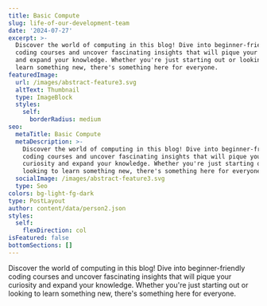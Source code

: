 ```yaml
---
title: Basic Compute
slug: life-of-our-development-team
date: '2024-07-27'
excerpt: >-
  Discover the world of computing in this blog! Dive into beginner-friendly
  coding courses and uncover fascinating insights that will pique your curiosity
  and expand your knowledge. Whether you're just starting out or looking to
  learn something new, there's something here for everyone.
featuredImage:
  url: /images/abstract-feature3.svg
  altText: Thumbnail
  type: ImageBlock
  styles:
    self:
      borderRadius: medium
seo:
  metaTitle: Basic Compute
  metaDescription: >-
    Discover the world of computing in this blog! Dive into beginner-friendly
    coding courses and uncover fascinating insights that will pique your
    curiosity and expand your knowledge. Whether you're just starting out or
    looking to learn something new, there's something here for everyone.
  socialImage: /images/abstract-feature3.svg
  type: Seo
colors: bg-light-fg-dark
type: PostLayout
author: content/data/person2.json
styles:
  self:
    flexDirection: col
isFeatured: false
bottomSections: []
---
```

Discover the world of computing in this blog! Dive into beginner-friendly coding courses and uncover fascinating insights that will pique your curiosity and expand your knowledge. Whether you're just starting out or looking to learn something new, there's something here for everyone.
